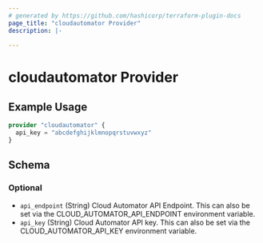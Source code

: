 ```yaml
---
# generated by https://github.com/hashicorp/terraform-plugin-docs
page_title: "cloudautomator Provider"
description: |-
  
---
```


# cloudautomator Provider



## Example Usage

```terraform
provider "cloudautomator" {
  api_key = "abcdefghijklmnopqrstuvwxyz"
}
```

<!-- schema generated by tfplugindocs -->
## Schema

### Optional

- `api_endpoint` (String) Cloud Automator API Endpoint. This can also be set via the CLOUD_AUTOMATOR_API_ENDPOINT environment variable.
- `api_key` (String) Cloud Automator API key. This can also be set via the CLOUD_AUTOMATOR_API_KEY environment variable.
